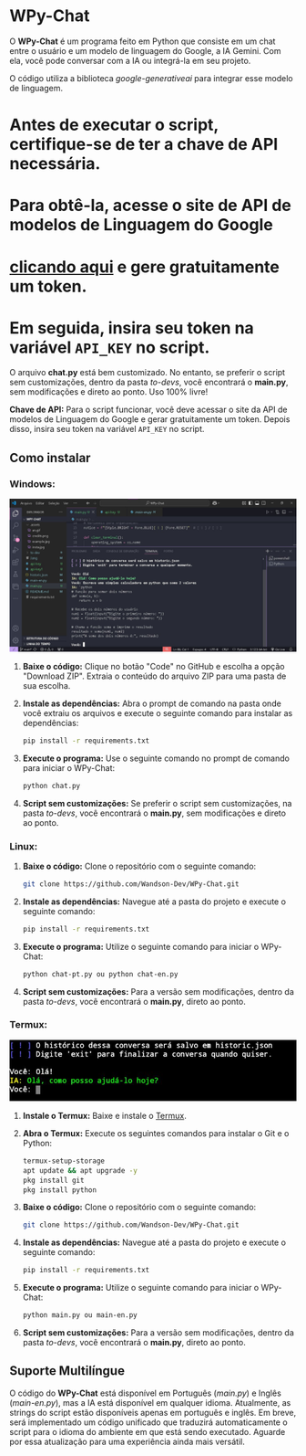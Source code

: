 # WPy-Chat

O **WPy-Chat** é um programa feito em Python que consiste em um chat entre o usuário e um modelo de linguagem do Google, a IA Gemini. Com ela, você pode conversar com a IA ou integrá-la em seu projeto.

O código utiliza a biblioteca *google-generativeai* para integrar esse modelo de linguagem.

# Antes de executar o script, certifique-se de ter a chave de API necessária. 
# Para obtê-la, acesse o site de API de modelos de Linguagem do Google 
# [clicando aqui](https://aistudio.google.com/app/apikey) e gere gratuitamente um token. 
# Em seguida, insira seu token na variável `API_KEY` no script.

O arquivo **chat.py** está bem customizado. No entanto, se preferir o script sem customizações, dentro da pasta *to-devs*, você encontrará o **main.py**, sem modificações e direto ao ponto. Uso 100% livre!

**Chave de API:**
Para o script funcionar, você deve acessar o site da API de modelos de Linguagem do Google e gerar gratuitamente um token. Depois disso, insira seu token na variável `API_KEY` no script.

## Como instalar

### Windows:

![Imagem do Projeto W](.assets/windows.jpg)

1. **Baixe o código:** Clique no botão "Code" no GitHub e escolha a opção "Download ZIP". Extraia o conteúdo do arquivo ZIP para uma pasta de sua escolha.

2. **Instale as dependências:** Abra o prompt de comando na pasta onde você extraiu os arquivos e execute o seguinte comando para instalar as dependências:

    ```bash
    pip install -r requirements.txt
    ```

3. **Execute o programa:** Use o seguinte comando no prompt de comando para iniciar o WPy-Chat:

    ```bash
    python chat.py
    ```

4. **Script sem customizações:** Se preferir o script sem customizações, na pasta *to-devs*, você encontrará o **main.py**, sem modificações e direto ao ponto.

### Linux:

1. **Baixe o código:** Clone o repositório com o seguinte comando:

    ```bash
    git clone https://github.com/Wandson-Dev/WPy-Chat.git
    ```

2. **Instale as dependências:** Navegue até a pasta do projeto e execute o seguinte comando:

    ```bash
    pip install -r requirements.txt
    ```

3. **Execute o programa:** Utilize o seguinte comando para iniciar o WPy-Chat:

    ```bash
    python chat-pt.py ou python chat-en.py
    ```

4. **Script sem customizações:** Para a versão sem modificações, dentro da pasta *to-devs*, você encontrará o **main.py**, direto ao ponto.

### Termux:

![Imagem do Projeto TL](.assets/example.jpg)

1. **Instale o Termux:** Baixe e instale o [Termux](https://play.google.com/store/apps/details?id=com.termux).

2. **Abra o Termux:** Execute os seguintes comandos para instalar o Git e o Python:

    ```bash
    termux-setup-storage
    apt update && apt upgrade -y
    pkg install git
    pkg install python
    ```

3. **Baixe o código:** Clone o repositório com o seguinte comando:

    ```bash
    git clone https://github.com/Wandson-Dev/WPy-Chat.git
    ```

4. **Instale as dependências:** Navegue até a pasta do projeto e execute o seguinte comando:

    ```bash
    pip install -r requirements.txt
    ```

5. **Execute o programa:** Utilize o seguinte comando para iniciar o WPy-Chat:

    ```bash
    python main.py ou main-en.py
    ```

6. **Script sem customizações:** Para a versão sem modificações, dentro da pasta *to-devs*, você encontrará o **main.py**, direto ao ponto.

## Suporte Multilíngue

O código do **WPy-Chat** está disponível em Português (*main.py*) e Inglês (*main-en.py*), mas a IA está disponível em qualquer idioma. Atualmente, as strings do script estão disponíveis apenas em português e inglês. Em breve, será implementado um código unificado que traduzirá automaticamente o script para o idioma do ambiente em que está sendo executado. Aguarde por essa atualização para uma experiência ainda mais versátil.

